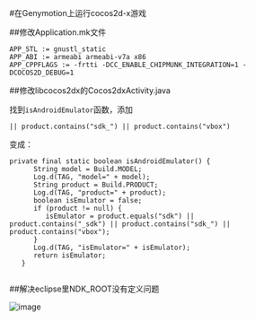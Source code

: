 #在Genymotion上运行cocos2d-x游戏

##修改Application.mk文件

```
APP_STL := gnustl_static
APP_ABI := armeabi armeabi-v7a x86
APP_CPPFLAGS := -frtti -DCC_ENABLE_CHIPMUNK_INTEGRATION=1 -DCOCOS2D_DEBUG=1

```

##修改libcocos2dx的Cocos2dxActivity.java

找到`isAndroidEmulator`函数，添加

```
|| product.contains("sdk_") || product.contains("vbox")

```

变成：

```
private final static boolean isAndroidEmulator() {
      String model = Build.MODEL;
      Log.d(TAG, "model=" + model);
      String product = Build.PRODUCT;
      Log.d(TAG, "product=" + product);
      boolean isEmulator = false;
      if (product != null) {
         isEmulator = product.equals("sdk") || product.contains("_sdk") || product.contains("sdk_") || product.contains("vbox");
      }
      Log.d(TAG, "isEmulator=" + isEmulator);
      return isEmulator;
   }
   
```

##解决eclipse里NDK_ROOT没有定义问题

![image](http://git.oschina.net/nov_eleven/photo/raw/master/201405091452.png)